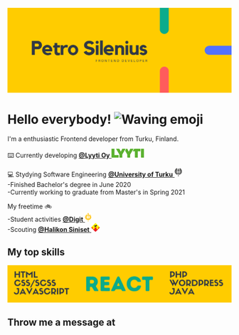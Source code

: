 [![Header-image](./images/README-header.png)](https://www.silenius.dev)

# Hello everybody! <img src="https://cliply.co/wp-content/uploads/2019/06/391906110_WAVING_HAND_400px.gif" alt="Waving emoji" width="50px" />
I'm a enthusiastic Frontend developer from Turku, Finland.

:keyboard:  Currently developing <a href="https://www.lyyti.com"><b>@Lyyti Oy</b> <img src="./images/Lyyti-logo.svg" height="20px"></a>

:computer:  Stydying Software Engineering
<a href="https://www.utu.fi/fi/opiskelijaksi/tieto-ja-viestintatekniikka-tekniikan-kandidaatti-ja-diplomi-insinoori-3-v-2-v">
<b>@University of Turku</b> <img src="./images/UniversityOfTurku-logo.png" height="20px"></a>  
 -Finished Bachelor's degree in June 2020  
 -Currently working to graduate from Master's in Spring 2021

My freetime :bike:  
 -Student activities <a href="https://www.digit.fi"><b>@Digit</b> <img src="./images/Digit-logo.png" alt="Digit logo" height="20px"></a>  
 -Scouting <a href="https://www.halsi.fi"><b>@Halikon Siniset</b> <img src="./images/HalikonSiniset-logo.png" alt="Halikon Siniset logo" width="20px"></a>

## My top skills
![Tech-skills](./images/Tech-skills.png)

## Throw me a message at
